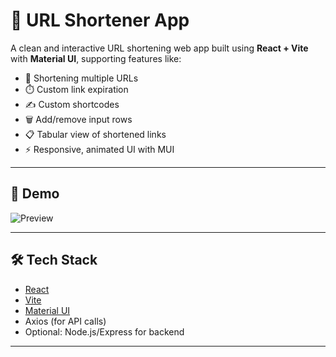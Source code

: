 # 🔗 URL Shortener App

A clean and interactive URL shortening web app built using **React + Vite** with **Material UI**, supporting features like:

- 🔗 Shortening multiple URLs
- ⏱️ Custom link expiration
- ✍️ Custom shortcodes
- 🗑️ Add/remove input rows
- 📋 Tabular view of shortened links
- ⚡ Responsive, animated UI with MUI

---

## 🚀 Demo

![Preview](https://user-images.githubusercontent.com/your-demo-gif-url.gif)

---

## 🛠️ Tech Stack

- [React](https://reactjs.org/)
- [Vite](https://vitejs.dev/)
- [Material UI](https://mui.com/)
- Axios (for API calls)
- Optional: Node.js/Express for backend

---


